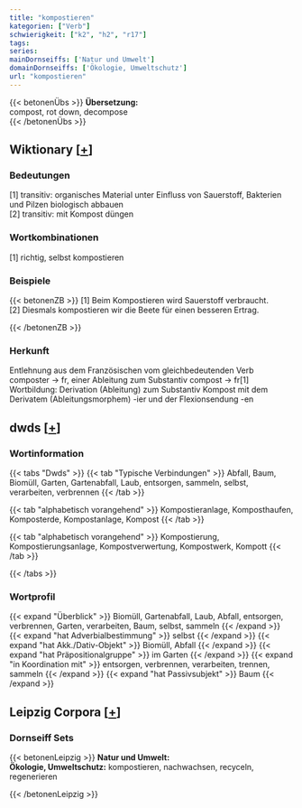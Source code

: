 ```yaml
---
title: "kompostieren"
kategorien: ["Verb"]
schwierigkeit: ["k2", "h2", "r17"]
tags:
series:
mainDornseiffs: ['Natur und Umwelt']
domainDornseiffs: ['Ökologie, Umweltschutz']
url: "kompostieren"
---
```


{{< betonenÜbs >}}
**Übersetzung:**  
compost, rot down, decompose  
{{< /betonenÜbs >}}

## Wiktionary [[+](https://de.wiktionary.org/wiki/kompostieren)]

### Bedeutungen
[1] transitiv: organisches Material unter Einfluss von Sauerstoff, Bakterien und Pilzen biologisch abbauen  
[2] transitiv: mit Kompost düngen  

### Wortkombinationen
[1] richtig, selbst kompostieren  

### Beispiele
{{< betonenZB >}}
[1] Beim Kompostieren wird Sauerstoff verbraucht.  
[2] Diesmals kompostieren wir die Beete für einen besseren Ertrag.  

{{< /betonenZB >}}
### Herkunft
Entlehnung aus dem Französischen vom gleichbedeutenden Verb composter → fr, einer Ableitung zum Substantiv compost → fr[1]  
Wortbildung: Derivation (Ableitung) zum Substantiv Kompost mit dem Derivatem (Ableitungsmorphem) -ier und der Flexionsendung -en  



## dwds [[+](https://www.dwds.de/wb/kompostieren)]

### Wortinformation
{{< tabs "Dwds" >}}
{{< tab "Typische Verbindungen" >}}
Abfall, Baum, Biomüll, Garten, Gartenabfall, Laub, entsorgen, sammeln, selbst, verarbeiten, verbrennen
{{< /tab >}}

{{< tab "alphabetisch vorangehend" >}}
Kompostieranlage, Komposthaufen, Komposterde, Kompostanlage, Kompost
{{< /tab >}}

{{< tab "alphabetisch vorangehend" >}}
Kompostierung, Kompostierungsanlage, Kompostverwertung, Kompostwerk, Kompott
{{< /tab >}}

{{< /tabs >}}

### Wortprofil
{{< expand "Überblick" >}} Biomüll, Gartenabfall, Laub, Abfall, entsorgen, verbrennen, Garten, verarbeiten, Baum, selbst, sammeln {{< /expand >}}
{{< expand "hat Adverbialbestimmung" >}} selbst {{< /expand >}}
{{< expand "hat Akk./Dativ-Objekt" >}} Biomüll, Abfall {{< /expand >}}
{{< expand "hat Präpositionalgruppe" >}} im Garten {{< /expand >}}
{{< expand "in Koordination mit" >}} entsorgen, verbrennen, verarbeiten, trennen, sammeln {{< /expand >}}
{{< expand "hat Passivsubjekt" >}} Baum {{< /expand >}}

## Leipzig Corpora [[+](https://corpora.uni-leipzig.de/en/res?word=kompostieren&corpusId=deu_newscrawl-public_2018)]

### Dornseiff Sets
{{< betonenLeipzig >}}
**Natur und Umwelt:**  
**Ökologie, Umweltschutz:** kompostieren, nachwachsen, recyceln, regenerieren  

{{< /betonenLeipzig >}}
